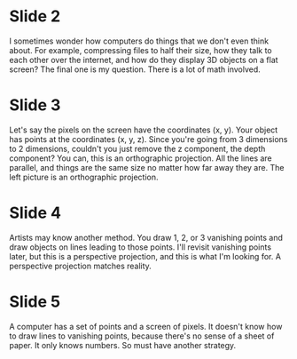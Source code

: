 # Slide 2
I sometimes wonder how computers do things that we don't even think about. For example, compressing files to half their size, how they talk to each other over the internet, and how do they display 3D objects on a flat screen? The final one is my question. There is a lot of math involved.

# Slide 3
Let's say the pixels on the screen have the coordinates (x, y). Your object has points at the coordinates (x, y, z). Since you're going from 3 dimensions to 2 dimensions, couldn't you just remove the z component, the depth component? You can, this is an orthographic projection. All the lines are parallel, and things are the same size no matter how far away they are. The left picture is an orthographic projection.

# Slide 4
Artists may know another method. You draw 1, 2, or 3 vanishing points and draw objects on lines leading to those points. I'll revisit vanishing points later, but this is a perspective projection, and this is what I'm looking for. A perspective projection matches reality.

# Slide 5
A computer has a set of points and a screen of pixels. It doesn't know how to draw lines to vanishing points, because there's no sense of a sheet of paper. It only knows numbers. So must have another strategy.